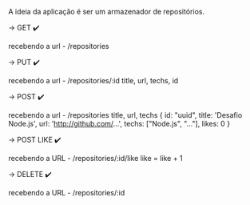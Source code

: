 A ideia da aplicação é ser um armazenador de repositórios.

-> GET ✔️

recebendo a url - /repositories

-> PUT ✔️

recebendo a url - /repositories/:id
title, url, techs, id

-> POST ✔️

recebendo a url - /repositories
title, url, techs
{ id: "uuid", title: 'Desafio Node.js', url: 'http://github.com/...', techs: ["Node.js", "..."], likes: 0 }

-> POST LIKE ✔️

recebendo a URL - /repositories/:id/like
like = like + 1

-> DELETE ✔️

recebendo a URL - /repositories/:id
